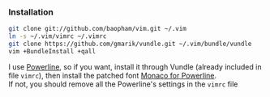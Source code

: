 ### Installation

```bash
git clone git://github.com/baopham/vim.git ~/.vim
ln -s ~/.vim/vimrc ~/.vimrc
git clone https://github.com/gmarik/vundle.git ~/.vim/bundle/vundle
vim +BundleInstall +qall
```
I use [Powerline](https://github.com/Lokaltog/powerline), so if you want, install it through Vundle (already included in file `vimrc`), then install the patched font [Monaco for Powerline](https://gist.github.com/baopham/1838072/raw/2c0e00770826e651d1e355962e751325edb0f1ee/Monaco%20for%20Powerline.otf).  
If not, you should remove all the Powerline's settings in the `vimrc` file

